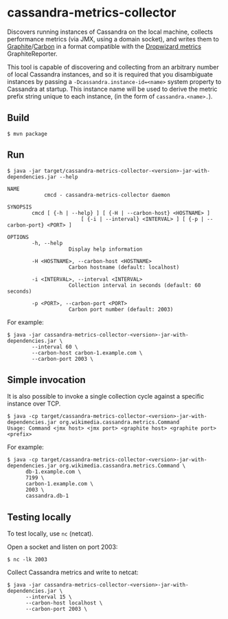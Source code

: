cassandra-metrics-collector
===========================

Discovers running instances of Cassandra on the local machine, collects
performance metrics (via JMX, using a domain socket), and writes them to
[Graphite](https://github.com/graphite-project/graphite-web)/[Carbon](https://github.com/graphite-project/carbon)
in a format compatible with the [Dropwizard metrics](http://metrics.dropwizard.io)
GraphiteReporter.

This tool is capable of discovering and collecting from an arbitrary number
of local Cassandra instances, and so it is required that you disambiguate
instances by passing a `-Dcassandra.instance-id=<name>` system property to
Cassandra at startup.  This instance name will be used to derive the metric
prefix string unique to each instance, (in the form of `cassandra.<name>.`).

Build
-----
    $ mvn package

Run
---
    $ java -jar target/cassandra-metrics-collector-<version>-jar-with-dependencies.jar --help
    
    NAME
                cmcd - cassandra-metrics-collector daemon
    
    SYNOPSIS
            cmcd [ {-h | --help} ] [ {-H | --carbon-host} <HOSTNAME> ]
                            [ {-i | --interval} <INTERVAL> ] [ {-p | --carbon-port} <PORT> ]
    
    OPTIONS
            -h, --help
                        Display help information
    
            -H <HOSTNAME>, --carbon-host <HOSTNAME>
                        Carbon hostname (default: localhost)
    
            -i <INTERVAL>, --interval <INTERVAL>
                        Collection interval in seconds (default: 60 seconds)
    
            -p <PORT>, --carbon-port <PORT>
                        Carbon port number (default: 2003)

For example:
    
    $ java -jar cassandra-metrics-collector-<version>-jar-with-dependencies.jar \
            --interval 60 \
            --carbon-host carbon-1.example.com \
            --carbon-port 2003 \


Simple invocation
-----------------
It is also possible to invoke a single collection cycle against a specific
instance over TCP.

    $ java -cp target/cassandra-metrics-collector-<version>-jar-with-dependencies.jar org.wikimedia.cassandra.metrics.Command
    Usage: Command <jmx host> <jmx port> <graphite host> <graphite port> <prefix>

For example:

    $ java -cp target/cassandra-metrics-collector-<version>-jar-with-dependencies.jar org.wikimedia.cassandra.metrics.Command \
          db-1.example.com \
          7199 \
          carbon-1.example.com \
          2003 \
          cassandra.db-1


Testing locally
---------------
To test locally, use `nc` (netcat).

Open a socket and listen on port 2003:

    $ nc -lk 2003

Collect Cassandra metrics and write to netcat:

    $ java -jar cassandra-metrics-collector-<version>-jar-with-dependencies.jar \
          --interval 15 \
          --carbon-host localhost \
          --carbon-port 2003 \